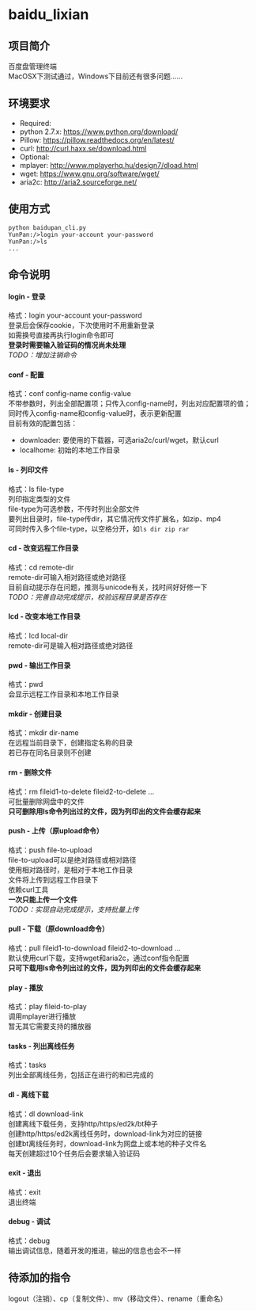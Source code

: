 baidu_lixian
============

## 项目简介
百度盘管理终端  
MacOSX下测试通过，Windows下目前还有很多问题……  

## 环境要求
 * Required:
  * python 2.7.x: https://www.python.org/download/
  * Pillow: https://pillow.readthedocs.org/en/latest/
  * curl: http://curl.haxx.se/download.html
 * Optional:
  * mplayer: http://www.mplayerhq.hu/design7/dload.html
  * wget: https://www.gnu.org/software/wget/
  * aria2c: http://aria2.sourceforge.net/

## 使用方式
```
python baidupan_cli.py
YunPan:/>login your-account your-password
YunPan:/>ls
...
```

## 命令说明
#### login - 登录
格式：login your-account your-password  
登录后会保存cookie，下次使用时不用重新登录  
如需换号直接再执行login命令即可  
**登录时需要输入验证码的情况尚未处理**  
*TODO：增加注销命令*  

#### conf - 配置
格式：conf config-name config-value  
不带参数时，列出全部配置项；只传入config-name时，列出对应配置项的值；同时传入config-name和config-value时，表示更新配置  
目前有效的配置包括：
 * downloader: 要使用的下载器，可选aria2c/curl/wget，默认curl
 * localhome: 初始的本地工作目录

#### ls - 列印文件  
格式：ls file-type  
列印指定类型的文件  
file-type为可选参数，不传时列出全部文件  
要列出目录时，file-type传dir，其它情况传文件扩展名，如zip、mp4  
可同时传入多个file-type，以空格分开，如```ls dir zip rar```   

#### cd - 改变远程工作目录
格式：cd remote-dir  
remote-dir可输入相对路径或绝对路径  
目前自动提示存在问题，推测与unicode有关，找时间好好修一下  
*TODO：完善自动完成提示，校验远程目录是否存在*  

#### lcd - 改变本地工作目录
格式：lcd local-dir  
remote-dir可是输入相对路径或绝对路径  

#### pwd - 输出工作目录
格式：pwd  
会显示远程工作目录和本地工作目录  

#### mkdir - 创建目录
格式：mkdir dir-name  
在远程当前目录下，创建指定名称的目录  
若已存在同名目录则不创建  

#### rm - 删除文件
格式：rm fileid1-to-delete fileid2-to-delete ...  
可批量删除网盘中的文件  
**只可删除用ls命令列出过的文件，因为列印出的文件会缓存起来**  

#### push - 上传（原upload命令）
格式：push file-to-upload  
file-to-upload可以是绝对路径或相对路径  
使用相对路径时，是相对于本地工作目录  
文件将上传到远程工作目录下  
依赖curl工具  
**一次只能上传一个文件**  
*TODO：实现自动完成提示，支持批量上传*  

#### pull - 下载（原download命令）
格式：pull fileid1-to-download fileid2-to-download ...  
默认使用curl下载，支持wget和aria2c，通过conf指令配置  
**只可下载用ls命令列出过的文件，因为列印出的文件会缓存起来**  

#### play - 播放
格式：play fileid-to-play  
调用mplayer进行播放  
暂无其它需要支持的播放器  

#### tasks - 列出离线任务  
格式：tasks  
列出全部离线任务，包括正在进行的和已完成的  

#### dl - 离线下载  
格式：dl download-link  
创建离线下载任务，支持http/https/ed2k/bt种子  
创建http/https/ed2k离线任务时，download-link为对应的链接  
创建bt离线任务时，download-link为网盘上或本地的种子文件名  
每天创建超过10个任务后会要求输入验证码  

#### exit - 退出  
格式：exit  
退出终端  

#### debug - 调试
格式：debug  
输出调试信息，随着开发的推进，输出的信息也会不一样  

## 待添加的指令
logout（注销）、cp（复制文件）、mv（移动文件）、rename（重命名）